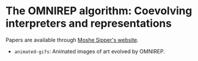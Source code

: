 # The OMNIREP algorithm: Coevolving interpreters and representations

Papers are available through [Moshe Sipper's website](http://www.moshesipper.com/).

* `animated-gifs`: Animated images of art evolved by OMNIREP. 
